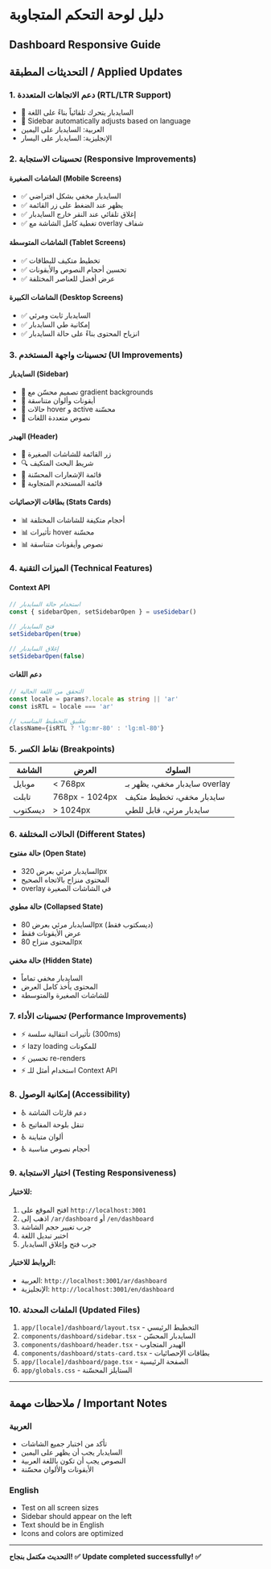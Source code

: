 # دليل لوحة التحكم المتجاوبة
## Dashboard Responsive Guide

## التحديثات المطبقة / Applied Updates

### 1. دعم الاتجاهات المتعددة (RTL/LTR Support)
- 🔄 السايدبار يتحرك تلقائياً بناءً على اللغة
- 🔄 Sidebar automatically adjusts based on language
- العربية: السايدبار على اليمين
- الإنجليزية: السايدبار على اليسار

### 2. تحسينات الاستجابة (Responsive Improvements)

#### الشاشات الصغيرة (Mobile Screens)
- ✅ السايدبار مخفي بشكل افتراضي
- ✅ يظهر عند الضغط على زر القائمة
- ✅ إغلاق تلقائي عند النقر خارج السايدبار
- ✅ تغطية كامل الشاشة مع overlay شفاف

#### الشاشات المتوسطة (Tablet Screens)
- ✅ تخطيط متكيف للبطاقات
- ✅ تحسين أحجام النصوص والأيقونات
- ✅ عرض أفضل للعناصر المختلفة

#### الشاشات الكبيرة (Desktop Screens)
- ✅ السايدبار ثابت ومرئي
- ✅ إمكانية طي السايدبار
- ✅ انزياح المحتوى بناءً على حالة السايدبار

### 3. تحسينات واجهة المستخدم (UI Improvements)

#### السايدبار (Sidebar)
- 🎨 تصميم محسّن مع gradient backgrounds
- 🎨 أيقونات وألوان متناسقة
- 🎨 حالات hover و active محسّنة
- 🎨 نصوص متعددة اللغات

#### الهيدر (Header)
- 📱 زر القائمة للشاشات الصغيرة
- 🔍 شريط البحث المتكيف
- 🔔 قائمة الإشعارات المحسّنة
- 👤 قائمة المستخدم المتجاوبة

#### بطاقات الإحصائيات (Stats Cards)
- 📊 أحجام متكيفة للشاشات المختلفة
- 📊 تأثيرات hover محسّنة
- 📊 نصوص وأيقونات متناسقة

### 4. الميزات التقنية (Technical Features)

#### Context API
```typescript
// استخدام حالة السايدبار
const { sidebarOpen, setSidebarOpen } = useSidebar()

// فتح السايدبار
setSidebarOpen(true)

// إغلاق السايدبار
setSidebarOpen(false)
```

#### دعم اللغات
```typescript
// التحقق من اللغة الحالية
const locale = params?.locale as string || 'ar'
const isRTL = locale === 'ar'

// تطبيق التخطيط المناسب
className={isRTL ? 'lg:mr-80' : 'lg:ml-80'}
```

### 5. نقاط الكسر (Breakpoints)

| الشاشة | العرض | السلوك |
|--------|-------|---------|
| موبايل | < 768px | سايدبار مخفي، يظهر بـ overlay |
| تابلت | 768px - 1024px | سايدبار مخفي، تخطيط متكيف |
| ديسكتوب | > 1024px | سايدبار مرئي، قابل للطي |

### 6. الحالات المختلفة (Different States)

#### حالة مفتوح (Open State)
- السايدبار مرئي بعرض 320px
- المحتوى منزاح بالاتجاه الصحيح
- overlay في الشاشات الصغيرة

#### حالة مطوي (Collapsed State)
- السايدبار مرئي بعرض 80px (ديسكتوب فقط)
- عرض الأيقونات فقط
- المحتوى منزاح 80px

#### حالة مخفي (Hidden State)
- السايدبار مخفي تماماً
- المحتوى يأخذ كامل العرض
- للشاشات الصغيرة والمتوسطة

### 7. تحسينات الأداء (Performance Improvements)

- ⚡ تأثيرات انتقالية سلسة (300ms)
- ⚡ lazy loading للمكونات
- ⚡ تحسين re-renders
- ⚡ استخدام أمثل للـ Context API

### 8. إمكانية الوصول (Accessibility)

- ♿ دعم قارئات الشاشة
- ♿ تنقل بلوحة المفاتيح
- ♿ ألوان متباينة
- ♿ أحجام نصوص مناسبة

### 9. اختبار الاستجابة (Testing Responsiveness)

#### للاختبار:
1. افتح الموقع على `http://localhost:3001`
2. اذهب إلى `/ar/dashboard` أو `/en/dashboard`
3. جرب تغيير حجم الشاشة
4. اختبر تبديل اللغة
5. جرب فتح وإغلاق السايدبار

#### الروابط للاختبار:
- العربية: `http://localhost:3001/ar/dashboard`
- الإنجليزية: `http://localhost:3001/en/dashboard`

### 10. الملفات المحدثة (Updated Files)

1. `app/[locale]/dashboard/layout.tsx` - التخطيط الرئيسي
2. `components/dashboard/sidebar.tsx` - السايدبار المحسّن
3. `components/dashboard/header.tsx` - الهيدر المتجاوب
4. `components/dashboard/stats-card.tsx` - بطاقات الإحصائيات
5. `app/[locale]/dashboard/page.tsx` - الصفحة الرئيسية
6. `app/globals.css` - الستايلز المحسّنة

---

## ملاحظات مهمة / Important Notes

### العربية
- تأكد من اختبار جميع الشاشات
- السايدبار يجب أن يظهر على اليمين
- النصوص يجب أن تكون باللغة العربية
- الأيقونات والألوان محسّنة

### English  
- Test on all screen sizes
- Sidebar should appear on the left
- Text should be in English
- Icons and colors are optimized

---

**التحديث مكتمل بنجاح! ✅**
**Update completed successfully! ✅**
